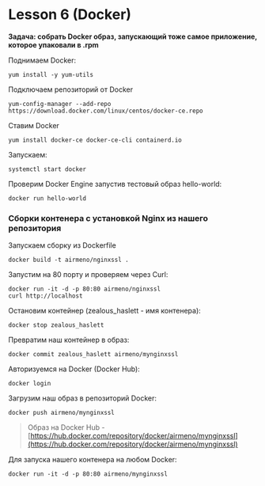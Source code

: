 # Lesson 6 (Docker)

**Задача: собрать Docker образ, запускающий тоже самое приложение, которое упаковали в .rpm**

Поднимаем Docker:
```
yum install -y yum-utils
```
Подключаем репозиторий от Docker
```
yum-config-manager --add-repo https://download.docker.com/linux/centos/docker-ce.repo
```
Ставим Docker
```
yum install docker-ce docker-ce-cli containerd.io
```
Запускаем:
```
systemctl start docker
```
Проверим Docker Engine запустив тестовый образ hello-world:
```
docker run hello-world
```

### Сборки контенера с установкой Nginx из нашего репозитория

Запускаем сборку из Dockerfile
```
docker build -t airmeno/nginxssl .
```

Запустим на 80 порту и проверяем через Curl:
``` 
docker run -it -d -p 80:80 airmeno/nginxssl 
curl http://localhost
```

Остановим контейнер (zealous_haslett - имя контенера):
```
docker stop zealous_haslett
```

Превратим наш контейнер в образ:
```
docker commit zealous_haslett airmeno/mynginxssl
```

Авторизуемся на Docker (Docker Hub):
```
docker login
```

Загрузим наш образ в репозиторий Docker:
```
docker push airmeno/mynginxssl
```


> Образ на Docker Hub - [https://hub.docker.com/repository/docker/airmeno/mynginxssl](https://hub.docker.com/repository/docker/airmeno/mynginxssl)




Для запуска нашего контенера на любом Docker:
```
docker run -it -d -p 80:80 airmeno/mynginxssl
```
